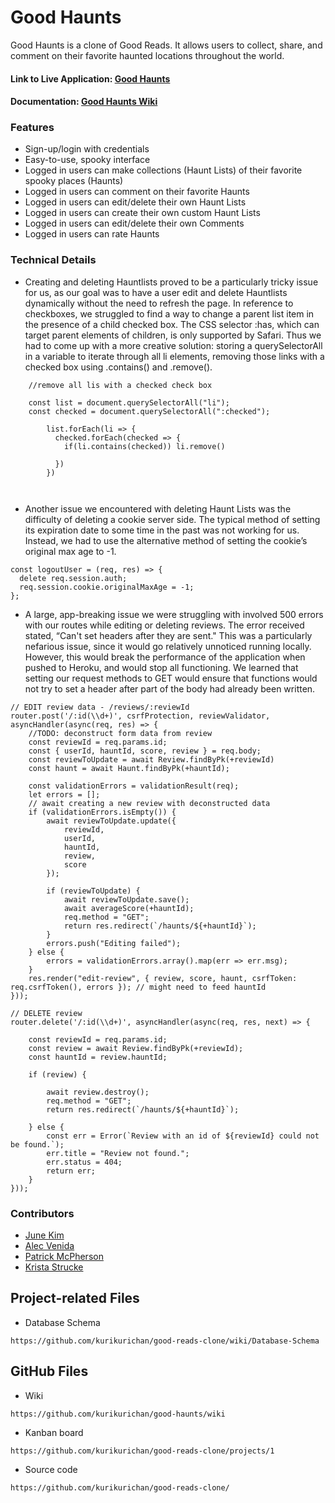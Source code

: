 # Good Haunts

Good Haunts is a clone of Good Reads. It allows users to collect, share, and comment on their favorite haunted locations throughout the world.

<h4> Link to Live Application: <a href="https://good-haunts.herokuapp.com//">Good Haunts</a></h4>
<h4> Documentation: <a href="https://github.com/kurikurichan/good-reads-clone/wiki">Good Haunts Wiki</a></h4>

<!-- Splash Page (while not signed in)
![IMAGE DATE](IMAGE.PNGFILE)

Splash Page (while not signed in)
![IMAGE DATE](IMAGE.PNGFILE) -->
### Features ###

* Sign-up/login with credentials
* Easy-to-use, spooky interface
* Logged in users can make collections (Haunt Lists) of their favorite spooky places (Haunts)
* Logged in users can comment on their favorite Haunts
* Logged in users can edit/delete their own Haunt Lists
* Logged in users can create their own custom Haunt Lists
* Logged in users can edit/delete their own Comments
* Logged in users can rate Haunts





### Technical Details ###
* Creating and deleting Hauntlists proved to be a particularly tricky issue for us, as our goal was to have a user edit and delete Hauntlists dynamically without the need to refresh the page. In reference to checkboxes, we struggled to find a way to change a parent list item in the presence of a child checked box. The CSS selector :has, which can target parent elements of children, is only supported by Safari. Thus we had to come up with a more creative solution: storing a querySelectorAll in a variable to iterate through all li elements, removing those links with a checked box using .contains() and .remove().
```
    //remove all lis with a checked check box

    const list = document.querySelectorAll("li");
    const checked = document.querySelectorAll(":checked");

        list.forEach(li => {
          checked.forEach(checked => {
            if(li.contains(checked)) li.remove()

          })
        })



```
* Another issue we encountered with deleting Haunt Lists was the difficulty of deleting a cookie server side. The typical method of setting its expiration date to some time in the past was not working for us. Instead, we had to use the alternative method of setting the cookie’s original max age to -1.
```
const logoutUser = (req, res) => {
  delete req.session.auth;
  req.session.cookie.originalMaxAge = -1;
};

```
* A large, app-breaking issue we were struggling with involved 500 errors with our routes while editing or deleting reviews. The error received stated,  “Can't set headers after they are sent." This was a particularly nefarious issue, since it would go relatively unnoticed running locally. However, this would break the performance of the application when pushed to Heroku, and would stop all functioning.
We learned that setting our request methods to GET would ensure that functions would not try to set a header after part of the body had already been written.


```
// EDIT review data - /reviews/:reviewId
router.post('/:id(\\d+)', csrfProtection, reviewValidator, asyncHandler(async(req, res) => {
    //TODO: deconstruct form data from review
    const reviewId = req.params.id;
    const { userId, hauntId, score, review } = req.body;
    const reviewToUpdate = await Review.findByPk(+reviewId)
    const haunt = await Haunt.findByPk(+hauntId);

    const validationErrors = validationResult(req);
    let errors = [];
    // await creating a new review with deconstructed data
    if (validationErrors.isEmpty()) {
        await reviewToUpdate.update({
            reviewId,
            userId,
            hauntId,
            review,
            score
        });

        if (reviewToUpdate) {
            await reviewToUpdate.save();
            await averageScore(+hauntId);
            req.method = "GET";
            return res.redirect(`/haunts/${+hauntId}`);
        }
        errors.push("Editing failed");
    } else {
        errors = validationErrors.array().map(err => err.msg);
    }
    res.render("edit-review", { review, score, haunt, csrfToken: req.csrfToken(), errors }); // might need to feed hauntId
}));

// DELETE review
router.delete('/:id(\\d+)', asyncHandler(async(req, res, next) => {

    const reviewId = req.params.id;
    const review = await Review.findByPk(+reviewId);
    const hauntId = review.hauntId;

    if (review) {

        await review.destroy();
        req.method = "GET";
        return res.redirect(`/haunts/${+hauntId}`);

    } else {
        const err = Error(`Review with an id of ${reviewId} could not be found.`);
        err.title = "Review not found.";
        err.status = 404;
        return err;
    }
}));
```

<h3>Contributors</h3>
<ul>
  <li>
	<a href=https://github.com/juneskim>June Kim</a></li>
  <li>
	<a href=https://github.com/avenida714>Alec Venida</a></li>
  <li>
	<a href=https://github.com/Patricus>Patrick McPherson</a></li>
  <li>
	<a href=https://github.com/kurikurichan>Krista Strucke</a></li>
</ul>

## Project-related Files ##


* Database Schema

```
https://github.com/kurikurichan/good-reads-clone/wiki/Database-Schema
```

## GitHub Files ##

* Wiki

```
https://github.com/kurikurichan/good-haunts/wiki
```

* Kanban board

```
https://github.com/kurikurichan/good-reads-clone/projects/1
```

* Source code

```
https://github.com/kurikurichan/good-reads-clone/
```
